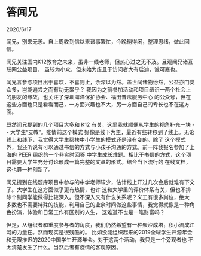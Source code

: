 # 答闻兄
2020/6/17

闻兄，别来无恙。自上周收到信以来诸事繁忙，今晚稍得闲，整理思绪，做此回信。

闻兄关注国内K12教育之未来，虽非一线老师，但热心过之无不及。且观闻兄诸互联网公益项目，
虽较为小众，但未始为废且于访问者大有启迪，诚可嘉也。

闻兄言参与项目出于喜欢，不喜则止，余深以为然。盖世间诸物纷然，公益亦门类众多，岂能遍尝之而有功无累乎？
我因为之前参加活动和项目结识一两个社会上的朋友的缘故，也关注了深圳海洋保护协会、福田普法服务中心
的公众号，但在这些方面也只是看看而己，一方面兴趣也不大，另一方面自己的专长也不在这方面。

既然闻兄提到的几个项目大多和 K12 有关，这里我就顺便从学生的视角补充一块 -- 大学生“支教”。疫情前这个模式
好像是线下为主，最近有些转移到了线上。无论线上和线下，我觉得大学生帮扶中小学生的模式还是没有变的。除了
这个模式外，我还听说有可以通过书信的方式与小孩子沟通的方式。前一阵我报名参加了上海的 PEER 组织的一个非实时回答
中学生成长难题。相比于书信的方式，这个项目需要大学生充分讨论形成一篇完整的文章的形式。结合当下流行的
在线文档，这也算一种创新了。

闻兄提到在线题库项目中参与的中学老师较少，估计线上开过几次会后就难有下文了。大学生在这方面似乎更有热情，也许
这和大学里的评价体系有关，但也不排除个别同学能做得比较深入。但不深入又有什么关系呢？义工有很多岗位，绝大
多数也不需要特殊的技能，利用自己的业余时间做这些事情，我觉得就像是一种角色扮演，体验和日常工作有区别的人生，
这难道不也是一笔财富吗？

但是，从组织者和重度参与者的角度，我们仍然希望有一种聚沙成塔，积小流成江河的力量在。然而现实是很残酷的。
比如没能组织起来的2019全球学生开源年会和无限推迟的2020中国学生开源年会。对于这两个活动，我只是一个旁观者也
不太清楚发生了什么。当然后者有疫情的客观原因。